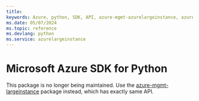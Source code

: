 ```yaml
---
title: 
keywords: Azure, python, SDK, API, azure-mgmt-azurelargeinstance, azurelargeinstance
ms.date: 05/07/2024
ms.topic: reference
ms.devlang: python
ms.service: azurelargeinstance
---
```

# Microsoft Azure SDK for Python

This package is no longer being maintained. Use the [azure-mgmt-largeinstance](https://pypi.org/project/azure-mgmt-largeinstance/) package instead, which has exactly same API.
